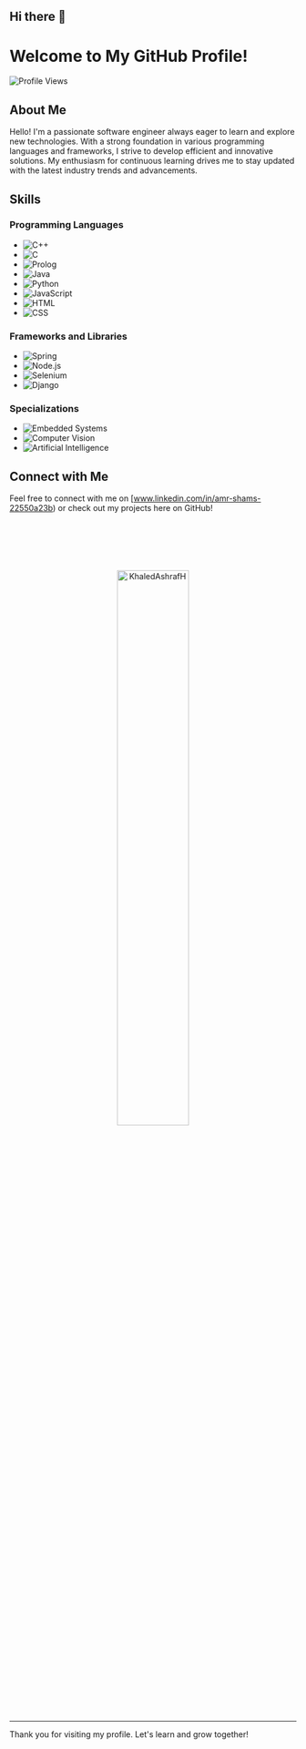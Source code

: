 ## Hi there 👋

# Welcome to My GitHub Profile!

![Profile Views](https://komarev.com/ghpvc/?username=yourAmrShams9&color=blue)

## About Me

Hello! I'm a passionate software engineer always eager to learn and explore new technologies. With a strong foundation in various programming languages and frameworks, I strive to develop efficient and innovative solutions. My enthusiasm for continuous learning drives me to stay updated with the latest industry trends and advancements.

## Skills

### Programming Languages
- ![C++](https://img.shields.io/badge/C++-00599C?logo=c%2B%2B&logoColor=white)
- ![C](https://img.shields.io/badge/C-A8B9CC?logo=c&logoColor=white)
- ![Prolog](https://img.shields.io/badge/Prolog-1B222F?logo=prolog&logoColor=white)
- ![Java](https://img.shields.io/badge/Java-007396?logo=java&logoColor=white)
- ![Python](https://img.shields.io/badge/Python-3776AB?logo=python&logoColor=white)
- ![JavaScript](https://img.shields.io/badge/JavaScript-F7DF1E?logo=javascript&logoColor=black)
- ![HTML](https://img.shields.io/badge/HTML-E34F26?logo=html5&logoColor=white)
- ![CSS](https://img.shields.io/badge/CSS-1572B6?logo=css3&logoColor=white)

### Frameworks and Libraries
- ![Spring](https://img.shields.io/badge/Spring-6DB33F?logo=spring&logoColor=white)
- ![Node.js](https://img.shields.io/badge/Node.js-339933?logo=node.js&logoColor=white)
- ![Selenium](https://img.shields.io/badge/Selenium-43B02A?logo=selenium&logoColor=white)
- ![Django](https://img.shields.io/badge/Django-092E20?logo=django&logoColor=white)

### Specializations
- ![Embedded Systems](https://img.shields.io/badge/Embedded%20Systems-00979D?logo=embedded&logoColor=white)
- ![Computer Vision](https://img.shields.io/badge/Computer%20Vision-FF6F00?logo=opencv&logoColor=white)
- ![Artificial Intelligence](https://img.shields.io/badge/AI-00D09C?logo=ai&logoColor=white)

## Connect with Me

Feel free to connect with me on [www.linkedin.com/in/amr-shams-22550a23b) or check out my projects here on GitHub!


<br>

<h1 align="center"></h1> 
<br>
<p align="center" margin="auto">
<img align="center"
            src="https://github-readme-stats.vercel.app/api/top-langs?username=KhaledAshrafH&hide=css,scss,html&show_icons=true&locale=en&layout=donut&bg_color=0d1117&text_color=ffffff&langs_count=6"
            alt="KhaledAshrafH" width="50%"/></p>
 <h1 align="center"></h1>

<br>


---

Thank you for visiting my profile. Let's learn and grow together!


<!--
**AmrShams9/AmrShams9** is a ✨ _special_ ✨ repository because its `README.md` (this file) appears on your GitHub profile.

Here are some ideas to get you started:

- 🔭 I’m currently working on ...
- 🌱 I’m currently learning ...
- 👯 I’m looking to collaborate on ...
- 🤔 I’m looking for help with ...
- 💬 Ask me about ...
- 📫 How to reach me: ...
- 😄 Pronouns: ...
- ⚡ Fun fact: ...
-->
